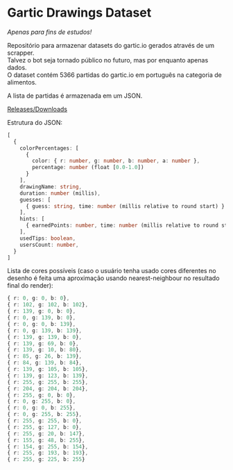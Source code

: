 # Gartic Drawings Dataset

*Apenas para fins de estudos!*

Repositório para armazenar datasets do gartic.io gerados através de um scrapper.<br>
Talvez o bot seja tornado público no futuro, mas por enquanto apenas dados.<br>
O dataset contém 5366 partidas do gartic.io em português na categoria de alimentos.

A lista de partidas é armazenada em um JSON.

[Releases/Downloads](https://github.com/vanflux/gartic-dataset/releases)

Estrutura do JSON:
```ts
[
  {
    colorPercentages: [
      {
        color: { r: number, g: number, b: number, a: number },
        percentage: number (float [0.0-1.0])
      }
    ],
    drawingName: string,
    duration: number (millis),
    guesses: [
      { guess: string, time: number (millis relative to round start) }
    ],
    hints: [
      { earnedPoints: number, time: number (millis relative to round start) }
    ],
    usedTips: boolean,
    usersCount: number,
  }
]
```

Lista de cores possíveis (caso o usuário tenha usado cores diferentes no desenho é feita uma aproximação usando nearest-neighbour no resultado final do render):
```ts
{ r: 0, g: 0, b: 0},
{ r: 102, g: 102, b: 102},
{ r: 139, g: 0, b: 0},
{ r: 0, g: 139, b: 0},
{ r: 0, g: 0, b: 139},
{ r: 0, g: 139, b: 139},
{ r: 139, g: 139, b: 0},
{ r: 139, g: 69, b: 0},
{ r: 139, g: 10, b: 80},
{ r: 85, g: 26, b: 139},
{ r: 84, g: 139, b: 84},
{ r: 139, g: 105, b: 105},
{ r: 139, g: 123, b: 139},
{ r: 255, g: 255, b: 255},
{ r: 204, g: 204, b: 204},
{ r: 255, g: 0, b: 0},
{ r: 0, g: 255, b: 0},
{ r: 0, g: 0, b: 255},
{ r: 0, g: 255, b: 255},
{ r: 255, g: 255, b: 0},
{ r: 255, g: 127, b: 0},
{ r: 255, g: 20, b: 147},
{ r: 155, g: 48, b: 255},
{ r: 154, g: 255, b: 154},
{ r: 255, g: 193, b: 193},
{ r: 255, g: 225, b: 255}
```

